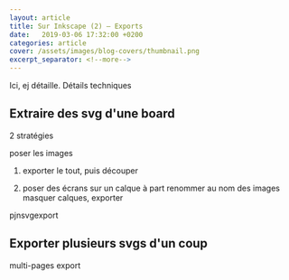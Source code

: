 ```yaml
---
layout: article
title: Sur Inkscape (2) ― Exports
date:   2019-03-06 17:32:00 +0200
categories: article
cover: /assets/images/blog-covers/thumbnail.png
excerpt_separator: <!--more-->
---
```


Ici, ej détaille. Détails techniques

## Extraire des svg d'une board ##

2 stratégies

poser les images

1. exporter le tout, puis découper

2. poser des écrans sur un calque à part
renommer au nom des images
masquer calques, exporter 

pjnsvgexport

## Exporter plusieurs svgs d'un coup ##

multi-pages export
